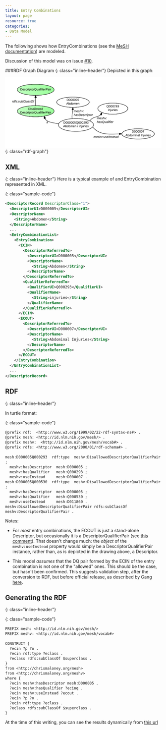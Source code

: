 ```yaml
---
title: Entry Combinations
layout: page
resource: true
categories:
- Data Model
---
```


The following shows how EntryCombinations (see the [MeSH documentation](http://www.nlm.nih.gov/mesh/xml_data_elements.html#EntryCombination)) are modeled.

Discussion of this model was on issue [#10](https://github.com/HHS/mesh-rdf/issues/10).

###RDF Graph Diagram
{: class="inline-header"}
Depicted in this graph:

![Entry Combinations RDF Graph Diagram](images/EntryCombinations.png){: class="rdf-graph"}


## XML
{: class="inline-header"}
Here is a typical example of and EntryCombination represented in XML.

{: class="sample-code"}
```xml
<DescriptorRecord DescriptorClass="1">
  <DescriptorUI>D000005</DescriptorUI>
  <DescriptorName>
    <String>Abdomen</String>
  </DescriptorName>
  ...
  <EntryCombinationList>
    <EntryCombination>
      <ECIN>
        <DescriptorReferredTo>
          <DescriptorUI>D000005</DescriptorUI>
          <DescriptorName>
            <String>Abdomen</String>
          </DescriptorName>
        </DescriptorReferredTo>
        <QualifierReferredTo>
          <QualifierUI>Q000293</QualifierUI>
          <QualifierName>
            <String>injuries</String>
          </QualifierName>
        </QualifierReferredTo>
      </ECIN>
      <ECOUT>
        <DescriptorReferredTo>
          <DescriptorUI>D000007</DescriptorUI>
          <DescriptorName>
            <String>Abdominal Injuries</String>
          </DescriptorName>
        </DescriptorReferredTo>
      </ECOUT>
    </EntryCombination>
  </EntryCombinationList>
  ...
</DescriptorRecord>
```

## RDF
{: class="inline-header"}

In turtle format:

{: class="sample-code"}
```
@prefix rdf:  <http://www.w3.org/1999/02/22-rdf-syntax-ns#> .
@prefix mesh: <http://id.nlm.nih.gov/mesh/> .
@prefix meshv:  <http://id.nlm.nih.gov/mesh/vocab#> .
@prefix rdfs: <http://www.w3.org/2000/01/rdf-schema#> .

mesh:D000005Q000293  rdf:type  meshv:DisallowedDescriptorQualifierPair ;
  meshv:hasDescriptor  mesh:D000005 ;
  meshv:hasQualifier   mesh:Q000293 ;
  meshv:useInstead     mesh:D000007 .
mesh:D000005Q000530  rdf:type  meshv:DisallowedDescriptorQualifierPair ;
  meshv:hasDescriptor  mesh:D000005 ;
  meshv:hasQualifier   mesh:Q000530 ;
  meshv:useInstead     mesh:D011860 .
meshv:DisallowedDescriptorQualifierPair rdfs:subClassOf meshv:DescriptorQualifierPair .
```

Notes:

* For *most* entry combinations, the ECOUT is just a stand-alone Descriptor, but occasionally
it is a DescriptorQualifierPair (see [this comment](https://github.com/HHS/mesh-rdf/issues/12#issuecomment-51688049)).  That doesn't change much:  the *object* of the `meshv:useInstead` property would simply be a DescriptorQualifierPair instance, rather than, as is depicted in the drawing above, a Descriptor.

* This model *assumes* that the DQ pair formed by the ECIN of the entry combination is
not one of the "allowed" ones. This should be the case, but hasn't been confirmed. This suggests validation step, after the conversion to RDF, but before official release, as described by Gang [here](https://github.com/HHS/mesh-rdf/issues/12#issuecomment-51687881).

## Generating the RDF
{: class="inline-header"}

{: class="sample-code"}
```sparql
PREFIX mesh: <http://id.nlm.nih.gov/mesh/>
PREFIX meshv: <http://id.nlm.nih.gov/mesh/vocab#>

CONSTRUCT {
  ?ecin ?p ?o .
  ?ecin rdf:type ?eclass .
  ?eclass rdfs:subClassOf $superclass .
}
from <http://chrismaloney.org/mesh>
from <http://chrismaloney.org/meshv>
where {
  ?ecin meshv:hasDescriptor mesh:D000005 .
  ?ecin meshv:hasQualifier ?ecinq .
  ?ecin meshv:useInstead ?ecout .
  ?ecin ?p ?o .
  ?ecin rdf:type ?eclass .
  ?eclass rdfs:subClassOf $superclass .
}
```

At the time of this writing, you can see the results dynamically from [this url](http://jatspan.org:8890/sparql?query=PREFIX%20mesh%3A%20%3Chttp%3A%2F%2Fid.nlm.nih.gov%2Fmesh%2F%3E%0APREFIX%20meshv%3A%20%3Chttp%3A%2F%2Fid.nlm.nih.gov%2Fmesh%2Fvocab%23%3E%0A%0ACONSTRUCT%20%7B%20%0A%20%20%3Fecin%20%3Fp%20%3Fo%20.%0A%20%20%3Fecin%20rdf%3Atype%20%3Feclass%20.%0A%20%20%3Feclass%20rdfs%3AsubClassOf%20%24superclass%20.%0A%7D%0Afrom%20%3Chttp%3A%2F%2Fchrismaloney.org%2Fmesh%3E%0Afrom%20%3Chttp%3A%2F%2Fchrismaloney.org%2Fmeshv%3E%0Awhere%20%7B%0A%20%20%3Fecin%20meshv%3AhasDescriptor%20mesh%3AD000005%20.%0A%20%20%3Fecin%20meshv%3AhasQualifier%20%3Fecinq%20.%0A%20%20%3Fecin%20meshv%3AuseInstead%20%3Fecout%20.%0A%20%20%3Fecin%20%3Fp%20%3Fo%20.%0A%20%20%3Fecin%20rdf%3Atype%20%3Feclass%20.%0A%20%20%3Feclass%20rdfs%3AsubClassOf%20%24superclass%20.%0A%7D&format=TURTLE)

